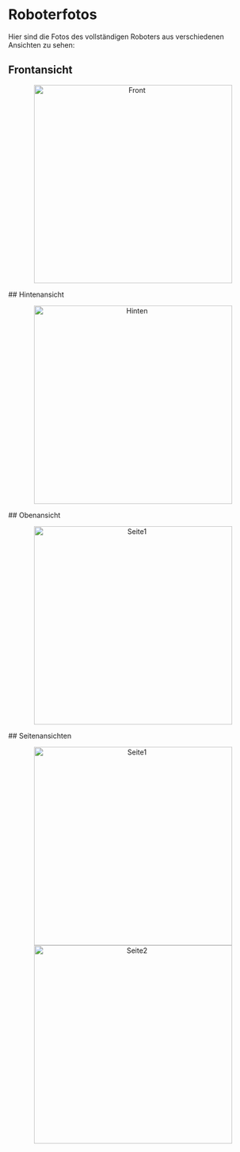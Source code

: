 # Roboterfotos
Hier sind die Fotos des vollständigen Roboters aus verschiedenen Ansichten zu sehen:
## Frontansicht
<p align="center">
  <img src="Frontansicht.png" alt="Front" width="400" />
</p>
## Hintenansicht
<p align="center">
  <img src="Hintenansicht.png" alt="Hinten" width="400" />
</p>
## Obenansicht
<p align="center">
  <img src="Obenansicht.png" alt="Seite1" width="400" />
</p>
## Seitenansichten
<p align="center">
  <img src="Seitenansicht1.png" alt="Seite1" width="400" />
  <img src="Seitenansicht2.png" alt="Seite2" width="400" />
</p>
